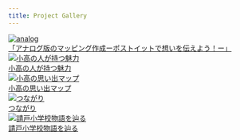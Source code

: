 ```yaml
---
title: Project Gallery
---
```


<div class="gallery">
	<div class="gallery-item">
		<a href="analog">
			<img src="images/analog_thumb.png" alt="analog">
			<div class="caption">「アナログ版のマッピング作成ーポストイットで想いを伝えよう！ー」</div>
		</a>
	</div>
	<div class="gallery-item">
		<a href="miryoku">
			<img src="images/naoki_thumb.png" alt="小高の人が持つ魅力">
			<div class="caption">小高の人が持つ魅力</div>
		</a>
	</div>
	<div class="gallery-item">
		<a href="omoide_map">
			<img src="images/omoide_thumb.png" alt="小高の思い出マップ">
			<div class="caption">小高の思い出マップ</div>
		</a>
	</div>
	<div class="gallery-item">
		<a href="tsunagari">
			<img src="images/yuki_thumb.png" alt="つながり">
			<div class="caption">つながり</div>
		</a>
	</div>
	<div class="gallery-item">
		<a href="ukedo">
			<img src="images/ukedo_thumb.png" alt="請戸小学校物語を辿る">
			<div class="caption">請戸小学校物語を辿る</div>
		</a>
	</div>
</div>
